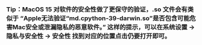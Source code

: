 ### Tip：MacOS 15 对软件的安全性做了更保守的验证，.so 文件会有类似于 “Apple无法验证“md.cpython-39-darwin.so”是否包含可能危害Mac安全或泄漏隐私的恶意软件。” 这样的提示，可以在系统设置 -> 隐私与安全性 -> 安全性 找到对应的位置点击仍要打开即可。 
